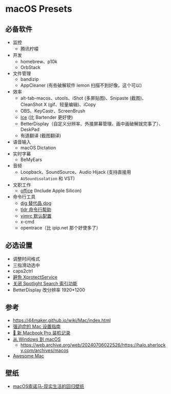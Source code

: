 # macOS Presets

## 必备软件
- 监控
  - 腾讯柠檬
- 开发
  - homebrew、p10k
  - OrbStack
- 文件管理
  - bandizip
  - AppCleaner (有些破解软件 lemon 扫描不到好像，这个可以)
- 效率
  - alt-tab-macos、utools、iShot (多屏贴图)、Snipaste (截图)、CleanShot X (gif、轻量编辑)、iCopy
  - OBS、KeyCastr、ScreenBrush
  - [Ice](https://github.com/jordanbaird/Ice) (比 Bartender 更好使)
  - BetterDisplay（自定义分辨率、外接屏幕管理、画中画破解就完事了）、DeskPad
  - 有道翻译 (截图翻译)
- 语音输入
  - macOS Dictation
- 实时字幕
  - BeMyEars
- 音频
  - Loopback、SoundSource、Audio Hijack (支持直接用 `AUSoundisolation` 和 VST)
- 文职工作
  - [office](https://github.com/alsyundawy/Microsoft-Office-For-MacOS) (Include Apple Silicon)
- 命令行工具
  - [dig 替代品 dog](https://github.com/ogham/dog)
  - [tldr 命令行帮助](https://github.com/tldr-pages/tldr)
  - [vimrc 默认配置](https://github.com/amix/vimrc)
  - x-cmd
  - opentrace（比 ipip.net 那个好使多了）

## 必选设置
- 调整时间格式
- 三指滑动选中
- caps2ctrl
- [避免 XprotectService](https://catcoding.me/p/apple-perf/)
- [关闭 Spotlight Search 索引功能](https://blog.csdn.net/hadues/article/details/127889004)
- BetterDisplay 改分辨率 1920*1200

## 参考
- https://44maker.github.io/wiki/Mac/index.html
- [强迫症的 Mac 设置指南](https://github.com/macdao/ocds-guide-to-setting-up-mac)
- [📝 新 Macbook Pro 装机记录](https://www.rustc.cloud/mac-install)
- [从 Windows 到 macOS](https://halo.sherlocky.com/archives/macos)
  - https://web.archive.org/web/20240706022526/https://halo.sherlocky.com/archives/macos
- [Awesome Mac](https://github.com/jaywcjlove/awesome-mac/blob/master/README-zh.md)

## 壁纸
- [macOS索诺马-现实生活的回归壁纸](https://www.dylanmcd.com/blog/macos-sonoma-wallpapers/)
